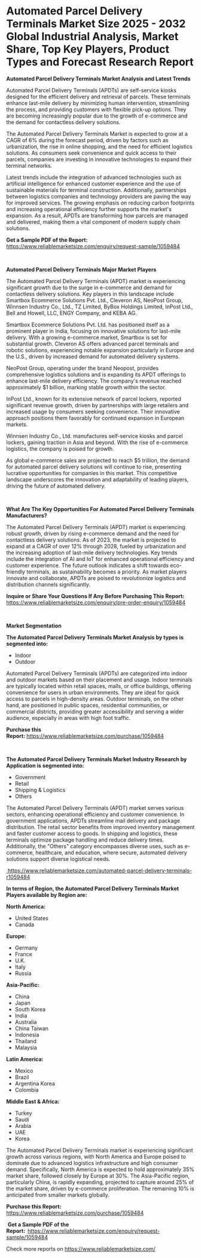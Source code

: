 <p><h1>Automated Parcel Delivery Terminals Market Size 2025 - 2032 Global Industrial Analysis, Market Share, Top Key Players, Product Types and Forecast Research Report</h1></p><p><strong>Automated Parcel Delivery Terminals Market Analysis and Latest Trends</strong></p>
<p><p>Automated Parcel Delivery Terminals (APDTs) are self-service kiosks designed for the efficient delivery and retrieval of parcels. These terminals enhance last-mile delivery by minimizing human intervention, streamlining the process, and providing customers with flexible pick-up options. They are becoming increasingly popular due to the growth of e-commerce and the demand for contactless delivery solutions.</p><p>The Automated Parcel Delivery Terminals Market is expected to grow at a CAGR of 6% during the forecast period, driven by factors such as urbanization, the rise in online shopping, and the need for efficient logistics solutions. As consumers seek convenience and quick access to their parcels, companies are investing in innovative technologies to expand their terminal networks.</p><p>Latest trends include the integration of advanced technologies such as artificial intelligence for enhanced customer experience and the use of sustainable materials for terminal construction. Additionally, partnerships between logistics companies and technology providers are paving the way for improved services. The growing emphasis on reducing carbon footprints and increasing operational efficiency further supports the market's expansion. As a result, APDTs are transforming how parcels are managed and delivered, making them a vital component of modern supply chain solutions.</p></p>
<p><strong>Get a Sample PDF of the Report:&nbsp;</strong> <a href="https://www.reliablemarketsize.com/enquiry/request-sample/1059484?utm_campaign=2038&utm_medium=2&utm_source=Github&utm_content=ia&utm_term=19022025&utm_id=automated-parcel-delivery-terminals">https://www.reliablemarketsize.com/enquiry/request-sample/1059484</a></p>
<p>&nbsp;</p>
<p><strong>Automated Parcel Delivery Terminals Major Market Players</strong></p>
<p><p>The Automated Parcel Delivery Terminals (APDT) market is experiencing significant growth due to the surge in e-commerce and demand for contactless delivery solutions. Key players in this landscape include Smartbox Ecommerce Solutions Pvt. Ltd., Cleveron AS, NeoPost Group, Winnsen Industry Co., Ltd., TZ Limited, ByBox Holdings Limited, InPost Ltd., Bell and Howell, LLC, ENGY Company, and KEBA AG.</p><p>Smartbox Ecommerce Solutions Pvt. Ltd. has positioned itself as a prominent player in India, focusing on innovative solutions for last-mile delivery. With a growing e-commerce market, Smartbox is set for substantial growth. Cleveron AS offers advanced parcel terminals and robotic solutions, experiencing notable expansion particularly in Europe and the U.S., driven by increased demand for automated delivery systems.</p><p>NeoPost Group, operating under the brand Neopost, provides comprehensive logistics solutions and is expanding its APDT offerings to enhance last-mile delivery efficiency. The company's revenue reached approximately $1 billion, marking stable growth within the sector.</p><p>InPost Ltd., known for its extensive network of parcel lockers, reported significant revenue growth, driven by partnerships with large retailers and increased usage by consumers seeking convenience. Their innovative approach positions them favorably for continued expansion in European markets.</p><p>Winnsen Industry Co., Ltd. manufactures self-service kiosks and parcel lockers, gaining traction in Asia and beyond. With the rise of e-commerce logistics, the company is poised for growth.</p><p>As global e-commerce sales are projected to reach $5 trillion, the demand for automated parcel delivery solutions will continue to rise, presenting lucrative opportunities for companies in this market. This competitive landscape underscores the innovation and adaptability of leading players, driving the future of automated delivery.</p></p>
<p>&nbsp;</p>
<p><strong>What Are The Key Opportunities For Automated Parcel Delivery Terminals Manufacturers?</strong></p>
<p><p>The Automated Parcel Delivery Terminals (APDT) market is experiencing robust growth, driven by rising e-commerce demand and the need for contactless delivery solutions. As of 2023, the market is projected to expand at a CAGR of over 12% through 2028, fueled by urbanization and the increasing adoption of last-mile delivery technologies. Key trends include the integration of AI and IoT for enhanced operational efficiency and customer experience. The future outlook indicates a shift towards eco-friendly terminals, as sustainability becomes a priority. As market players innovate and collaborate, APDTs are poised to revolutionize logistics and distribution channels significantly.</p></p>
<p><strong>Inquire or Share Your Questions If Any Before Purchasing This Report:</strong> <a href="https://www.reliablemarketsize.com/enquiry/pre-order-enquiry/1059484?utm_campaign=2038&utm_medium=2&utm_source=Github&utm_content=ia&utm_term=19022025&utm_id=automated-parcel-delivery-terminals">https://www.reliablemarketsize.com/enquiry/pre-order-enquiry/1059484</a></p>
<p>&nbsp;</p>
<p><strong>Market Segmentation</strong></p>
<p><strong>The Automated Parcel Delivery Terminals Market Analysis by types is segmented into:</strong></p>
<p><ul><li>Indoor</li><li>Outdoor</li></ul></p>
<p><p>Automated Parcel Delivery Terminals (APDTs) are categorized into indoor and outdoor markets based on their placement and usage. Indoor terminals are typically located within retail spaces, malls, or office buildings, offering convenience for users in urban environments. They are ideal for quick access to parcels in high-density areas. Outdoor terminals, on the other hand, are positioned in public spaces, residential communities, or commercial districts, providing greater accessibility and serving a wider audience, especially in areas with high foot traffic.</p></p>
<p><strong>Purchase this Report:&nbsp;</strong><a href="https://www.reliablemarketsize.com/purchase/1059484?utm_campaign=2038&utm_medium=2&utm_source=Github&utm_content=ia&utm_term=19022025&utm_id=automated-parcel-delivery-terminals">https://www.reliablemarketsize.com/purchase/1059484</a></p>
<p>&nbsp;</p>
<p><strong>The Automated Parcel Delivery Terminals Market Industry Research by Application is segmented into:</strong></p>
<p><ul><li>Government</li><li>Retail</li><li>Shipping & Logistics</li><li>Others</li></ul></p>
<p><p>The Automated Parcel Delivery Terminals (APDT) market serves various sectors, enhancing operational efficiency and customer convenience. In government applications, APDTs streamline mail delivery and package distribution. The retail sector benefits from improved inventory management and faster customer access to goods. In shipping and logistics, these terminals optimize package handling and reduce delivery times. Additionally, the "Others" category encompasses diverse uses, such as e-commerce, healthcare, and education, where secure, automated delivery solutions support diverse logistical needs.</p></p>
<p><a href="https://www.reliablemarketsize.com/automated-parcel-delivery-terminals-r1059484?utm_campaign=2038&utm_medium=2&utm_source=Github&utm_content=ia&utm_term=19022025&utm_id=automated-parcel-delivery-terminals">&nbsp;https://www.reliablemarketsize.com/automated-parcel-delivery-terminals-r1059484</a></p>
<p><strong>In terms of Region, the Automated Parcel Delivery Terminals Market Players available by Region are:</strong></p>
<p>
    <p> <strong> North America: </strong>
        <ul>
            <li>United States</li>
            <li>Canada</li>
        </ul>
        </p> 
    <p> <strong> Europe: </strong>
        <ul>
            <li>Germany</li>
            <li>France</li>
            <li>U.K.</li>
            <li>Italy</li>
            <li>Russia</li>
        </ul>
        </p> 
    <p> <strong> Asia-Pacific: </strong>
        <ul>
            <li>China</li>
            <li>Japan</li>
            <li>South Korea</li>
            <li>India</li>
            <li>Australia</li>
            <li>China Taiwan</li>
            <li>Indonesia</li>
            <li>Thailand</li>
            <li>Malaysia</li>
        </ul>
        </p> 
    <p> <strong> Latin America: </strong>
        <ul>
            <li>Mexico</li>
            <li>Brazil</li>
            <li>Argentina Korea</li>
            <li>Colombia</li>
        </ul>
        </p> 
    <p> <strong> Middle East & Africa: </strong>
        <ul>
            <li>Turkey</li>
            <li>Saudi</li>
            <li>Arabia</li>
            <li>UAE</li>
            <li>Korea</li>
        </ul>
    </p>
    </p>
<p><p>The Automated Parcel Delivery Terminals market is experiencing significant growth across various regions, with North America and Europe poised to dominate due to advanced logistics infrastructure and high consumer demand. Specifically, North America is expected to hold approximately 35% market share, followed closely by Europe at 30%. The Asia-Pacific region, particularly China, is rapidly expanding, projected to capture around 25% of the market share, driven by e-commerce proliferation. The remaining 10% is anticipated from smaller markets globally.</p></p>
<p><strong>Purchase this Report: </strong><a href="https://www.reliablemarketsize.com/purchase/1059484?utm_campaign=2038&utm_medium=2&utm_source=Github&utm_content=ia&utm_term=19022025&utm_id=automated-parcel-delivery-terminals">https://www.reliablemarketsize.com/purchase/1059484</a></p>
<p>&nbsp;<strong>Get a Sample PDF of the Report:&nbsp;&nbsp;</strong><a href="https://www.reliablemarketsize.com/enquiry/request-sample/1059484?utm_campaign=2038&utm_medium=2&utm_source=Github&utm_content=ia&utm_term=19022025&utm_id=automated-parcel-delivery-terminals">https://www.reliablemarketsize.com/enquiry/request-sample/1059484</a></p>
<p><strong></strong></p>
<p>Check more reports on <a href="https://www.reliablemarketsize.com/?utm_campaign=2038&utm_medium=2&utm_source=Github&utm_content=ia&utm_term=19022025&utm_id=automated-parcel-delivery-terminals">https://www.reliablemarketsize.com/</a></p>